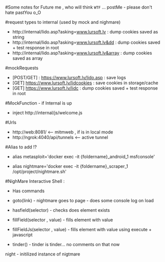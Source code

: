 #Some notes for Future me , who will think `WTF` ... postMe - please don't hate pastYou o_O

#request types to internal (used by mock and nighmare)
- http://internal/lido.asp?asking=www.lursoft.lv : dump cookies saved as string
- http://internal/lido.asp?asking=www.lursoft.lv&dd  : dump cookies saved + test response in root
- http://internal/lido.asp?asking=www.lursoft.lv&array  : dump cookies saved as array

#mockRequests
- [POST/GET] : https://www.lursoft.lv/lido.asp : save logs
- [GET] https://www.lursoft.lv/lidcookies : save cookies in storage/cache
- [GET] https://www.lursoft.lv/lidc : dump cookies saved + test response in root

#MockFunction - if Internal is up 
- inject http://internal/js/welcome.js

#Urls
- http://web:8081/ <-- mitmweb , if is in local mode
- http://ngrok:4040/api/tunnels <-- active tunnel


#Alias to add !?
- alias metasploit='docker exec -it {foldername}_android_1 msfconsole'


- alias nightmare='docker exec -it {foldername}_scraper_1 /opt/project/nightmare.sh'

#NighMare Interactive Shell :
- Has commands

- goto(link) - nightmare goes to page - does some console log on load
- hasfield(selector) - checks does element exists
- fillField(selector , value) - fills element with value
- fillFieldJs(selector , value) - fills element with value using execute + javascript
- tinder() - tinder is tinder... no comments on that now

night - initilized instance of nigtmare

